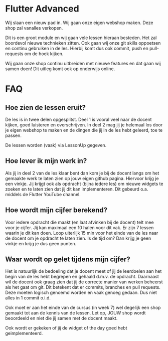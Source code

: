 # Flutter Advanced
Wij slaan een nieuw pad in. Wij gaan onze eigen webshop maken. Deze shop zal vanalles verkopen.

Dit is een groot module en wij gaan vele lessen hieraan besteden. Het zal boordevol nieuwe
technieken zitten. Ook gaan wij onze git skills oppoetsen en continu gebruiken in de les. Hierbij
komt dus ook commit, push en pull-requests om de hoek kijken.

Wij gaan onze shop continu uitbreiden met nieuwe features en dat gaan wij samen doen! Dit uitleg
komt ook op onderwijs online.

# FAQ
## Hoe zien de lessen eruit?
De les is in twee delen opgesplitst. Deel 1 is vooral veel naar de docent kijken, goed luisteren en
overschrijven. In deel 2 mag jij je helemaal los door je eigen webshop te maken en de dingen die
jij in de les hebt geleerd, toe te passen.

De lessen worden (vaak) via LessonUp gegeven.

## Hoe lever ik mijn werk in?
Als jij in deel 2 van de les klaar bent dan kom je bij de docent langs om het gemaakte werk te laten
zien op jouw eigen github pagina. Hiervoor krijg je een vinkje. Jij krijgt ook als opdracht (bijna 
iedere les) om nieuwe widgets te zoeken en te laten zien dat jij dit kan implementeren. Dit gebeurd 
o.a. middels de Flutter YouTube channel.

## Hoe wordt mijn cijfer berekend?
Voor iedere opdracht die maakt (en laat afvinken bij de docent) telt mee voor je cijfer. Jij kan
maximaal een 10 halen voor dit vak. Er zijn 7 lessen waarin je dit kan doen. Loop uiterlijk 15 min
voor het einde van de les naar de docent om je opdracht te laten zien. Is de tijd om? Dan krijg je
geen vinkje en krijg je dus geen punten.

## Waar wordt op gelet tijdens mijn cijfer?
Het is natuurlijk de bedoeling dat je docent meet of jij de leerdoelen aan het begin van de les hebt
begrepen en gehaald d.m.v. de opdracht. Daarnaast wil de docent ook graag zien dat jij de correcte 
manier van werken beheerst als het gaat om git. Dit betekent dat er commits, branches en pull 
requests. Deze moeten logisch genoemd worden en vaak genoeg gedaan. Dus niet alles in 1 commit 
o.i.d.

Ook moet er aan het einde van de cursus (in week 7) wel degelijk een shop gemaakt tot aan de 
kennis van de lessen. Let op, JOUW shop wordt beoordeeld en niet die jij samen met de docent maakt.

Ook wordt er gekeken of jij de widget of the day goed hebt geimplementeerd.